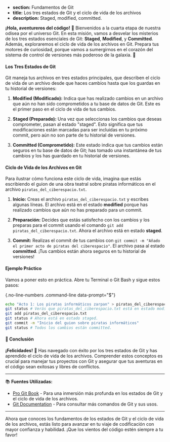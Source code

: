 * **section:** Fundamentos de Git
* **title:** Los tres estados de Git y el ciclo de vida de los archivos
* **description:** Staged, modified, committed.

**¡Hola, aventureros del código!** 🌟 Bienvenidos a la cuarta etapa de nuestra odisea por el universo Git. En esta misión, vamos a desvelar los misterios de los tres estados esenciales de Git: **Staged**, **Modified**, y **Committed**. Además, exploraremos el ciclo de vida de los archivos en Git. Prepara tus motores de curiosidad, porque vamos a sumergirnos en el corazón del sistema de control de versiones más poderoso de la galaxia. 🚀

#### Los Tres Estados de Git

Git maneja tus archivos en tres estados principales, que describen el ciclo de vida de un archivo desde que haces cambios hasta que los guardas en tu historial de versiones:

1. **Modified (Modificado):** Indica que has realizado cambios en un archivo que aún no han sido comprometidos a tu base de datos de Git. Este es el primer paso en el ciclo de vida de tus cambios.
   
2. **Staged (Preparado):** Una vez que seleccionas los cambios que deseas comprometer, pasan al estado "staged". Esto significa que tus modificaciones están marcadas para ser incluidas en tu próximo commit, pero aún no son parte de tu historial de versiones.
   
3. **Committed (Comprometido):** Este estado indica que tus cambios están seguros en tu base de datos de Git; has tomado una instantánea de tus cambios y los has guardado en tu historial de versiones.

#### Ciclo de Vida de los Archivos en Git

Para ilustrar cómo funciona este ciclo de vida, imagina que estás escribiendo el guion de una obra teatral sobre piratas informáticos en el archivo `piratas_del_ciberespacio.txt`.

1. **Inicio:** Creas el archivo `piratas_del_ciberespacio.txt` y escribes algunas líneas. El archivo está en el estado **modified** porque has realizado cambios que aún no has preparado para un commit.

2. **Preparación:** Decides que estás satisfecho con los cambios y los preparas para el commit usando el comando `git add piratas_del_ciberespacio.txt`. Ahora el archivo está en estado **staged**.

3. **Commit:** Realizas el commit de tus cambios con `git commit -m "Añado el primer acto de piratas del ciberespacio"`. El archivo pasa al estado **committed**. ¡Tus cambios están ahora seguros en tu historial de versiones!

#### Ejemplo Práctico

Vamos a poner esto en práctica. Abre tu Terminal o Git Bash y sigue estos pasos:

{.no-line-numbers .command-line data-prompt="$"}
```bash
echo "Acto 1: Los piratas informáticos zarpan" > piratas_del_ciberespacio.txt
git status # Verás que piratas_del_ciberespacio.txt está en estado modified.
git add piratas_del_ciberespacio.txt
git status # Ahora está en estado staged.
git commit -m "Inicio del guion sobre piratas informáticos"
git status # Todos los cambios están committed.
```

#### 🤔 Conclusión

**¡Felicidades!** 🎉 Has navegado con éxito por los tres estados de Git y has aprendido el ciclo de vida de los archivos. Comprender estos conceptos es crucial para manejar tus proyectos con Git y asegurar que tus aventuras en el código sean exitosas y libres de conflictos.

---

📚 **Fuentes Utilizadas:**

- [Pro Git Book](https://git-scm.com/book/en/v2) - Para una inmersión más profunda en los estados de Git y el ciclo de vida de los archivos.
- [Git Documentation](https://git-scm.com/doc) - Para consultar más comandos de Git y sus usos.

---

Ahora que conoces los fundamentos de los estados de Git y el ciclo de vida de los archivos, estás listo para avanzar en tu viaje de codificación con mayor confianza y habilidad. ¡Que los vientos del código estén siempre a tu favor!
